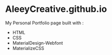 # AleeyCreative.github.io
My Personal Portfolio page built with : 
- HTML
- CSS
- MaterialDesign-Webfont
- MaterializeCSS
